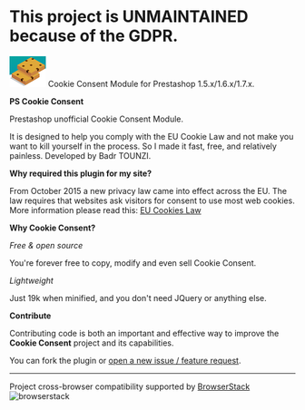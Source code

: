 # This project is UNMAINTAINED because of the GDPR. 

![logo module](https://github.com/FantasiaMoon/PS-CookieConsent/blob/master/logo.png) Cookie Consent Module for Prestashop 1.5.x/1.6.x/1.7.x.

**PS Cookie Consent**

Prestashop unofficial Cookie Consent Module.

It is designed to help you comply with the EU Cookie Law and not make you want to kill yourself in the process. So I made it fast, free, and relatively painless.
Developed by Badr TOUNZI.

**Why required this plugin for my site?**

From October 2015 a new privacy law came into effect across the EU. The law requires that websites ask visitors for consent to use most web cookies.
More information please read this: [EU Cookies Law](http://ec.europa.eu/ipg/basics/legal/cookies/index_en.htm)

**Why Cookie Consent?**

*Free & open source*

You're forever free to copy, modify and even sell Cookie Consent.

*Lightweight*

Just 19k when minified, and you don't need JQuery or anything else.

**Contribute**

Contributing code is both an important and effective way to improve the **Cookie Consent** project and its capabilities.

You can fork the plugin or [open a new issue / feature request](https://github.com/FantasiaMoon/PS-CookieConsent/issues).

---------------------------------------------------------------------------------------------------------------------

Project cross-browser compatibility supported by [BrowserStack](https://browserstack.com)       
![browserstack](https://boostio.fr/assets/images/browserstack.png)

